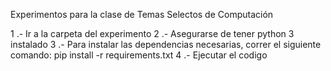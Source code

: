 Experimentos para la clase de Temas Selectos de Computación

1 .- Ir a la carpeta del experimento
2 .- Asegurarse de tener python 3 instalado
3 .- Para instalar las dependencias necesarias, correr el siguiente comando: pip install -r requirements.txt
4 .- Ejecutar el codigo
